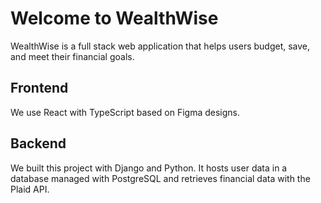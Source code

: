 # Welcome to WealthWise

WealthWise is a full stack web application that helps users budget, save, and meet their financial goals.

## Frontend

We use React with TypeScript based on Figma designs.

## Backend

We built this project with Django and Python. It hosts user data in a database managed with PostgreSQL and retrieves financial data with the Plaid API.
